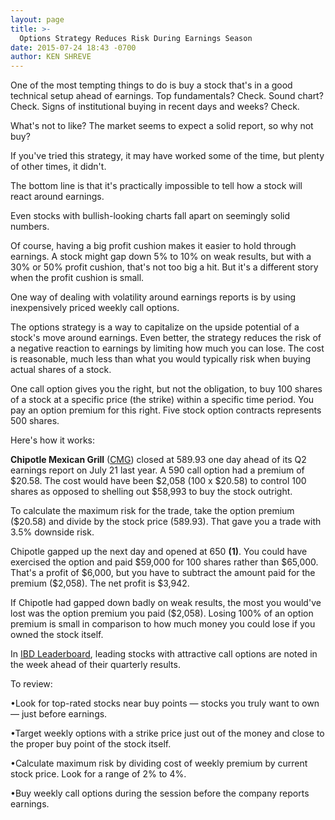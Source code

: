 ```yaml
---
layout: page
title: >-
  Options Strategy Reduces Risk During Earnings Season
date: 2015-07-24 18:43 -0700
author: KEN SHREVE
---
```





One of the most tempting things to do is buy a stock that's in a good technical setup ahead of earnings. Top fundamentals? Check. Sound chart? Check. Signs of institutional buying in recent days and weeks? Check.

  

What's not to like? The market seems to expect a solid report, so why not buy?

  

If you've tried this strategy, it may have worked some of the time, but plenty of other times, it didn't.

  

The bottom line is that it's practically impossible to tell how a stock will react around earnings.

  

Even stocks with bullish-looking charts fall apart on seemingly solid numbers.

  

Of course, having a big profit cushion makes it easier to hold through earnings. A stock might gap down 5% to 10% on weak results, but with a 30% or 50% profit cushion, that's not too big a hit. But it's a different story when the profit cushion is small.

  

One way of dealing with volatility around earnings reports is by using inexpensively priced weekly call options.

  

The options strategy is a way to capitalize on the upside potential of a stock's move around earnings. Even better, the strategy reduces the risk of a negative reaction to earnings by limiting how much you can lose. The cost is reasonable, much less than what you would typically risk when buying actual shares of a stock.

  

One call option gives you the right, but not the obligation, to buy 100 shares of a stock at a specific price (the strike) within a specific time period. You pay an option premium for this right. Five stock option contracts represents 500 shares.

  

Here's how it works:

  

**Chipotle Mexican Grill** ([CMG](https://research.investors.com/quote.aspx?symbol=CMG)) closed at 589.93 one day ahead of its Q2 earnings report on July 21 last year. A 590 call option had a premium of \$20.58. The cost would have been \$2,058 (100 x \$20.58) to control 100 shares as opposed to shelling out \$58,993 to buy the stock outright.

  

To calculate the maximum risk for the trade, take the option premium (\$20.58) and divide by the stock price (589.93). That gave you a trade with 3.5% downside risk.

  

Chipotle gapped up the next day and opened at 650 **(1)**. You could have exercised the option and paid \$59,000 for 100 shares rather than \$65,000. That's a profit of \$6,000, but you have to subtract the amount paid for the premium (\$2,058). The net profit is \$3,942.

  

If Chipotle had gapped down badly on weak results, the most you would've lost was the option premium you paid (\$2,058). Losing 100% of an option premium is small in comparison to how much money you could lose if you owned the stock itself.

  

In [IBD Leaderboard](http://leaderboard.investors.com/leaderboard/leaders/default.aspx), leading stocks with attractive call options are noted in the week ahead of their quarterly results.

  

To review:

  

•Look for top-rated stocks near buy points — stocks you truly want to own — just before earnings.

  

•Target weekly options with a strike price just out of the money and close to the proper buy point of the stock itself.

  

•Calculate maximum risk by dividing cost of weekly premium by current stock price. Look for a range of 2% to 4%.

  

•Buy weekly call options during the session before the company reports earnings.




